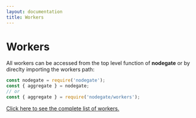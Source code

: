 ```yaml
---
layout: documentation
title: Workers
---
```


# Workers

All workers can be accessed from the top level function of **nodegate** or by direclty importing
the workers path:

```js
const nodegate = require('nodegate');
const { aggregate } = nodegate;
// or
const { aggregate } = require('nodegate/workers');
```

<a href="/workers">
  Click here to see the complete list of workers.
</a>
